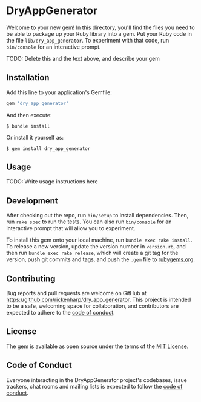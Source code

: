 # DryAppGenerator

Welcome to your new gem! In this directory, you'll find the files you need to be able to package up your Ruby library into a gem. Put your Ruby code in the file `lib/dry_app_generator`. To experiment with that code, run `bin/console` for an interactive prompt.

TODO: Delete this and the text above, and describe your gem

## Installation

Add this line to your application's Gemfile:

```ruby
gem 'dry_app_generator'
```

And then execute:

    $ bundle install

Or install it yourself as:

    $ gem install dry_app_generator

## Usage

TODO: Write usage instructions here

## Development

After checking out the repo, run `bin/setup` to install dependencies. Then, run `rake spec` to run the tests. You can also run `bin/console` for an interactive prompt that will allow you to experiment.

To install this gem onto your local machine, run `bundle exec rake install`. To release a new version, update the version number in `version.rb`, and then run `bundle exec rake release`, which will create a git tag for the version, push git commits and tags, and push the `.gem` file to [rubygems.org](https://rubygems.org).

## Contributing

Bug reports and pull requests are welcome on GitHub at https://github.com/rickenharp/dry_app_generator. This project is intended to be a safe, welcoming space for collaboration, and contributors are expected to adhere to the [code of conduct](https://github.com/rickenharp/dry_app_generator/blob/master/CODE_OF_CONDUCT.md).


## License

The gem is available as open source under the terms of the [MIT License](https://opensource.org/licenses/MIT).

## Code of Conduct

Everyone interacting in the DryAppGenerator project's codebases, issue trackers, chat rooms and mailing lists is expected to follow the [code of conduct](https://github.com/rickenharp/dry_app_generator/blob/master/CODE_OF_CONDUCT.md).
